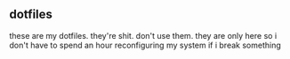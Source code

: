 ## dotfiles
these are my dotfiles. they're shit. don't use them. they are only here so i don't have to spend an hour reconfiguring my system if i break something
